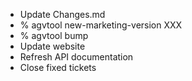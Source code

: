 * Update Changes.md
* % agvtool new-marketing-version XXX
* % agvtool bump
* Update website
* Refresh API documentation
* Close fixed tickets
